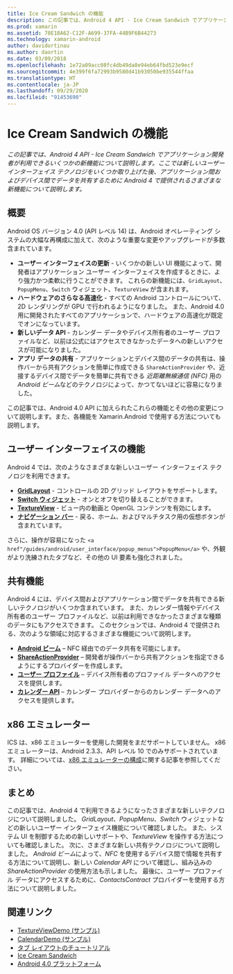 ```yaml
---
title: Ice Cream Sandwich の機能
description: この記事では、Android 4 API - Ice Cream Sandwich でアプリケーション開発者が利用できるいくつかの新機能について説明します。 ここでは新しいユーザー インターフェイス テクノロジをいくつか取り上げた後、アプリケーション間およびデバイス間でデータを共有するために Android 4 で提供されるさまざまな新機能について説明します。
ms.prod: xamarin
ms.assetid: 78E18A62-C12F-A699-37FA-44B9F6B44273
ms.technology: xamarin-android
author: davidortinau
ms.author: daortin
ms.date: 03/09/2018
ms.openlocfilehash: 1e72a09acc08fc4db49da0e94eb64fbd523e9ecf
ms.sourcegitcommit: 4e399f6fa72993b9580d41b93050be935544ffaa
ms.translationtype: HT
ms.contentlocale: ja-JP
ms.lasthandoff: 09/29/2020
ms.locfileid: "91453690"
---
```

# <a name="ice-cream-sandwich-features"></a>Ice Cream Sandwich の機能

_この記事では、Android 4 API - Ice Cream Sandwich でアプリケーション開発者が利用できるいくつかの新機能について説明します。ここでは新しいユーザー インターフェイス テクノロジをいくつか取り上げた後、アプリケーション間およびデバイス間でデータを共有するために Android 4 で提供されるさまざまな新機能について説明します。_

## <a name="overview"></a>概要

Android OS バージョン 4.0 (API レベル 14) は、Android オペレーティング システムの大幅な再構成に加えて、次のような重要な変更やアップグレードが多数含まれています。

- **ユーザー インターフェイスの更新** - いくつかの新しい UI 機能によって、開発者はアプリケーション ユーザー インターフェイスを作成するときに、より強力かつ柔軟に行うことができます。 これらの新機能には、`GridLayout`、`PopupMenu`、`Switch` ウィジェット、`TextureView` が含まれます。
- **ハードウェアのさらなる高速化** - すべての Android コントロールについて、2D レンダリングが GPU で行われるようになりました。 また、Android 4.0 用に開発されたすべてのアプリケーションで、ハードウェアの高速化が既定でオンになっています。
- **新しいデータ API** - カレンダー データやデバイス所有者のユーザー プロファイルなど、以前は公式にはアクセスできなかったデータへの新しいアクセスが可能になりました。
- **アプリ データの共有** - アプリケーションとデバイス間のデータの共有は、操作バーから共有アクションを簡単に作成できる `ShareActionProvider` や、近接するデバイス間でデータを簡単に共有できる *近距離無線通信 (NFC)* 用の *Android ビーム*などのテクノロジによって、かつてないほどに容易になりました。

この記事では、Android 4.0 API に加えられたこれらの機能とその他の変更について説明します。また、各機能を Xamarin.Android で使用する方法についても説明します。

## <a name="user-interface-features"></a>ユーザー インターフェイスの機能

Android 4 では、次のようなさまざまな新しいユーザー インターフェイス テクノロジを利用できます。

- **[GridLayout](~/android/user-interface/layouts/grid-layout.md)** - コントロールの 2D グリッド レイアウトをサポートします。
- **[Switch ウィジェット](~/android/user-interface/controls/switch.md)** - オンとオフを切り替えることができます。
- **[TextureView](~/android/user-interface/controls/texture-view.md)** - ビュー内の動画と OpenGL コンテンツを有効にします。
- **[ナビゲーション バー](~/android/user-interface/controls/navigation-bar.md)** - 戻る、ホーム、およびマルチタスク用の仮想ボタンが含まれています。

さらに、操作が容易になった `<a href"/guides/android/user_interface/popup_menus">PopupMenu</a>` や、外観がより洗練されたタブなど、その他の UI 要素も強化されました。

## <a name="sharing-features"></a>共有機能

Android 4 には、デバイス間およびアプリケーション間でデータを共有できる新しいテクノロジがいくつか含まれています。 また、カレンダー情報やデバイス所有者のユーザー プロファイルなど、以前は利用できなかったさまざまな種類のデータにもアクセスできます。 このセクションでは、Android 4 で提供される、次のような領域に対応するさまざまな機能について説明します。

- **[Android ビーム](~/android/platform/android-beam.md)** – NFC 経由でのデータ共有を可能にします。
- **[ShareActionProvider](~/android/user-interface/controls/action-bar.md)** – 開発者が操作バーから共有アクションを指定できるようにするプロバイダーを作成します。
- **[ユーザー プロファイル](~/android/user-interface/user-profile.md)** – デバイス所有者のプロファイル データへのアクセスを提供します。
- **[カレンダー API](~/android/user-interface/controls/calendar.md)** – カレンダー プロバイダーからのカレンダー データへのアクセスを提供します。

## <a name="x86-emulators"></a>x86 エミュレーター

ICS は、x86 エミュレーターを使用した開発をまだサポートしていません。 x86 エミュレーターは、Android 2.3.3、API レベル 10 でのみサポートされています。 詳細については、[x86 エミュレーターの構成](~/android/get-started/installation/android-emulator/index.md)に関する記事を参照してください。

## <a name="summary"></a>まとめ

この記事では、Android 4 で利用できるようになったさまざまな新しいテクノロジについて説明しました。 *GridLayout*、*PopupMenu*、*Switch* ウィジェットなどの新しいユーザー インターフェイス機能について確認しました。 また、システム UI を制御するための新しいサポートや、*TextureView* を操作する方法についても確認しました。 次に、さまざまな新しい共有テクノロジについて説明しました。 *Android ビーム*によって、*NFC* を使用するデバイス間で情報を共有する方法について説明し、新しい *Calendar API* について確認し、組み込みの *ShareActionProvider* の使用方法も示しました。
最後に、ユーザー プロファイル データにアクセスするために、*ContactsContract* プロバイダーを使用する方法について説明しました。

## <a name="related-links"></a>関連リンク

- [TextureViewDemo (サンプル)](/samples/xamarin/monodroid-samples/textureviewdemo)
- [CalendarDemo (サンプル)](/samples/xamarin/monodroid-samples/calendardemo)
- [タブ レイアウトのチュートリアル](~/android/user-interface/layouts/tab-layout/index.md)
- [Ice Cream Sandwich](https://developer.android.com/about/versions/android-4.0-highlights.html)
- [Android 4.0 プラットフォーム](https://developer.android.com/about/versions/android-4.0.html)